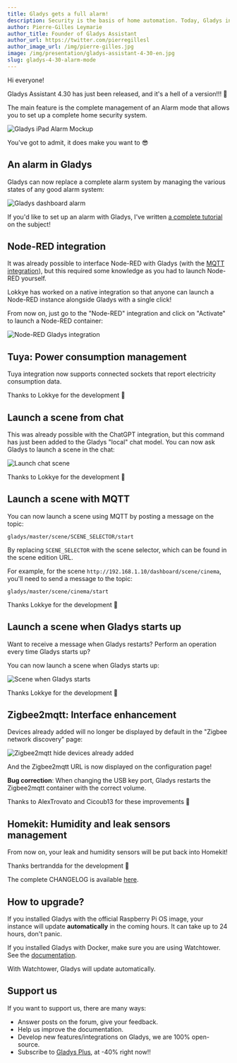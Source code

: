 ```yaml
---
title: Gladys gets a full alarm!
description: Security is the basis of home automation. Today, Gladys includes a complete alarm to help you manage your home's security.
author: Pierre-Gilles Leymarie
author_title: Founder of Gladys Assistant
author_url: https://twitter.com/pierregillesl
author_image_url: /img/pierre-gilles.jpg
image: /img/presentation/gladys-assistant-4-30-en.jpg
slug: gladys-4-30-alarm-mode
---
```


Hi everyone!

Gladys Assistant 4.30 has just been released, and it's a hell of a version!!! 🥳

The main feature is the complete management of an Alarm mode that allows you to set up a complete home security system.

![Gladys iPad Alarm Mockup](../static/img/articles/en/gladys-4-30/alarm_ipad_mockup_en.png)

You've got to admit, it does make you want to 😎

## An alarm in Gladys

Gladys can now replace a complete alarm system by managing the various states of any good alarm system:

<!--truncate-->

![Gladys dashboard alarm](../static/img/articles/en/gladys-4-30/alarm-dashboard.jpg)

If you'd like to set up an alarm with Gladys, I've written [a complete tutorial](/docs/dashboard/alarm/) on the subject!

## Node-RED integration

It was already possible to interface Node-RED with Gladys (with the [MQTT integration](/docs/integrations/mqtt)), but this required some knowledge as you had to launch Node-RED yourself.

Lokkye has worked on a native integration so that anyone can launch a Node-RED instance alongside Gladys with a single click!

From now on, just go to the "Node-RED" integration and click on "Activate" to launch a Node-RED container:

![Node-RED Gladys integration](../static/img/articles/en/gladys-4-30/node-red-integration.png)

## Tuya: Power consumption management

Tuya integration now supports connected sockets that report electricity consumption data.

Thanks to Lokkye for the development 🙏

## Launch a scene from chat

This was already possible with the ChatGPT integration, but this command has just been added to the Gladys "local" chat model. You can now ask Gladys to launch a scene in the chat:

![Launch chat scene](../static/img/articles/en/gladys-4-30/cinema-scene.png)

Thanks to Lokkye for the development 🙏

## Launch a scene with MQTT

You can now launch a scene using MQTT by posting a message on the topic:

```
gladys/master/scene/SCENE_SELECTOR/start
```

By replacing `SCENE_SELECTOR` with the scene selector, which can be found in the scene edition URL.

For example, for the scene `http://192.168.1.10/dashboard/scene/cinema`, you'll need to send a message to the topic:

```
gladys/master/scene/cinema/start
```

Thanks Lokkye for the development 🙏

## Launch a scene when Gladys starts up

Want to receive a message when Gladys restarts? Perform an operation every time Gladys starts up?

You can now launch a scene when Gladys starts up:

![Scene when Gladys starts](../static/img/articles/en/gladys-4-30/gladys-start-trigger.png)

Thanks Lokkye for the development 🙏

## Zigbee2mqtt: Interface enhancement

Devices already added will no longer be displayed by default in the "Zigbee network discovery" page:

![Zigbee2mqtt hide devices already added](../static/img/articles/en/gladys-4-30/zigbee2mqtt-hide-already-added-devices.png)

And the Zigbee2mqtt URL is now displayed on the configuration page!

**Bug correction**: When changing the USB key port, Gladys restarts the Zigbee2mqtt container with the correct volume.

Thanks to AlexTrovato and Cicoub13 for these improvements 🙏

## Homekit: Humidity and leak sensors management

From now on, your leak and humidity sensors will be put back into Homekit!

Thanks bertrandda for the development 🙏

The complete CHANGELOG is available [here](https://github.com/GladysAssistant/Gladys/releases/tag/v4.30.0).

## How to upgrade?

If you installed Gladys with the official Raspberry Pi OS image, your instance will update **automatically** in the coming hours. It can take up to 24 hours, don't panic.

If you installed Gladys with Docker, make sure you are using Watchtower. See the [documentation](/docs/installation/docker#auto-upgrade-gladys-with-watchtower).

With Watchtower, Gladys will update automatically.

## Support us

If you want to support us, there are many ways:

- Answer posts on the forum, give your feedback.
- Help us improve the documentation.
- Develop new features/integrations on Gladys, we are 100% open-source.
- Subscribe to [Gladys Plus](/plus), at -40% right now!!

